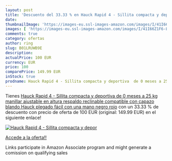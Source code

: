 ```yaml
---
layout: post
title: 'Descuento del 33.33 % en Hauck Rapid 4 - Sillita compacta y depor'
date: 
thumbnailImage: 'https://images-eu.ssl-images-amazon.com/images/I/41I66Z1F6-L._SL200_.jpg'
images: [ 'https://images-eu.ssl-images-amazon.com/images/I/41I66Z1F6-L._SL200_.jpg' ]
comments: true
category: ofertas
author: ring
slug: B01LRUWB9E
description:
actualPrice: 100 EUR
currency: EUR
price: 100
comparePrice: 149.99 EUR
inStock: true
prodname: Hauck Rapid 4 - Sillita compacta y deportiva  de 0 meses a 25 kg  manillar ajustable en altura  respaldo reclinable  compatible con capazo blando Hauck  plegado fácil con una mano  negro rojo
---
```


Tienes [Hauck Rapid 4 - Sillita compacta y deportiva  de 0 meses a 25 kg  manillar ajustable en altura  respaldo reclinable  compatible con capazo blando Hauck  plegado fácil con una mano  negro rojo](https://www.amazon.es/dp/B01LRUWB9E/?tag=tolees-21) con un 33.33 % de descuento con precio de oferta de 100 EUR (original: 149.99 EUR) en el siguiente enlace!

[![Hauck Rapid 4 - Sillita compacta y depor](https://images-eu.ssl-images-amazon.com/images/I/41I66Z1F6-L._SL200_.jpg)](https://www.amazon.es/dp/B01LRUWB9E/?tag=tolees-21)

[Accede a la oferta!!](https://www.amazon.es/dp/B01LRUWB9E/?tag=tolees-21)

Links participate in Amazon Associate program and might generate a comission on qualifying sales


